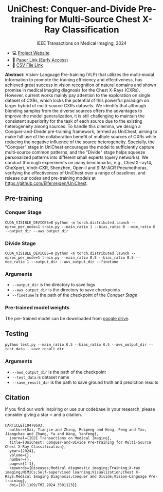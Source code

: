 <h1 align="center">UniChest: Conquer-and-Divide Pre-training for Multi-Source Chest X-Ray Classification</h1>

<p style="text-align: center;">IEEE Transactions on Medical Imaging, 2024</p>


* 💻 [Project Website](https://tianjiedai.github.io/unichest/)
* 📖 [Paper Link (Early Access)](https://ieeexplore.ieee.org/abstract/document/10478603)
* 📁 [CSV File Link](https://drive.google.com/file/d/1LMiipnq-EouN2_wguSTfwCTBKREMKikP/view?usp=sharing)

**Abstract**: Vision-Language Pre-training (VLP) that utilizes the multi-modal information to promote the training efficiency and effectiveness, has achieved great success in vision recognition of natural domains and shown promise in medical imaging diagnosis for the Chest X-Rays (CXRs). However, current works mainly pay attention to the exploration on single dataset of CXRs, which locks the potential of this powerful paradigm on larger hybrid of multi-source CXRs datasets. We identify that although blending samples from the diverse sources offers the advantages to improve the model generalization, it is still challenging to maintain the consistent superiority for the task of each source due to the existing heterogeneity among sources. To handle this dilemma, we design a Conquer-and-Divide pre-training framework, termed as UniChest, aiming to make full use of the collaboration benefit of multiple sources of CXRs while reducing the negative influence of the source heterogeneity. Specially, the "Conquer" stage in UniChest encourages the model to sufficiently capture multi-source common patterns, and the "Divide" stage helps squeeze personalized patterns into different small experts (query networks). We conduct thorough experiments on many benchmarks, e.g., ChestX-ray14, CheXpert, Vindr-CXR, Shenzhen, Open-I and SIIM-ACR Pneumothorax, verifying the effectiveness of UniChest over a range of baselines, and release our codes and pre-training models at https://github.com/Elfenreigen/UniChest.


## Pre-training

### Conquer Stage
```
CUDA_VISIBLE_DEVICES=0 python -m torch.distributed.launch --nproc_per_node=1 train.py --main_ratio 1 --bias_ratio 0 --moe_ratio 0 --output_dir --aws_output_dir
```

### Divide Stage
```
CUDA_VISIBLE_DEVICES=0 python -m torch.distributed.launch --nproc_per_node=1 train.py --main_ratio 0.5 --bias_ratio 0.5 --moe_ratio 1 --output_dir --aws_output_dir --finetune
```

### Arguments

- `--output_dir` is the directory to save logs
- `--aws_output_dir` is the directory to save checkpoints
- `--finetune` is the path of the checkpoint of the _Conquer Stage_

### Pre-trained model weights
The pre-trained model can be downloaded from [google drive](https://drive.google.com/file/d/1V91ppG1M-IZcSFDyTBa4FNnMST9_vnkV/view?usp=sharing).

## Testing
```
python test.py --main_ratio 0.5 --bias_ratio 0.5 --aws_output_dir --test_data --save_result_dir
```

### Arguments

- `--aws_output_dir` is the path of the checkpoint
- `--test_data` is dataset name
- `--save_result_dir` is the path to save ground truth and prediction results

## Citation

If you find our work inspiring or use our codebase in your research, please consider giving a star ⭐ and a citation.
```
@ARTICLE{10478603,
  author={Dai, Tianjie and Zhang, Ruipeng and Hong, Feng and Yao, Jiangchao and Zhang, Ya and Wang, Yanfeng},
  journal={IEEE Transactions on Medical Imaging}, 
  title={UniChest: Conquer-and-Divide Pre-training for Multi-Source Chest X-Ray Classification}, 
  year={2024},
  volume={},
  number={},
  pages={1-1},
  keywords={Diseases;Medical diagnostic imaging;Training;X-ray imaging;MIMICs;Self-supervised learning;Visualization;Chest X-Rays;Medical Imaging Diagnosis;Conquer and Divide;Vision-Language Pre-training},
  doi={10.1109/TMI.2024.3381123}}
```

